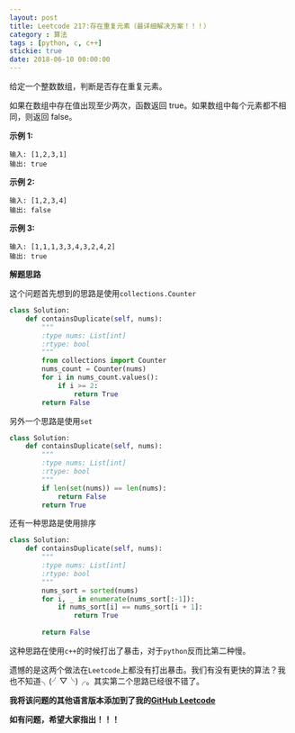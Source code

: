 ```yaml
---
layout: post
title: Leetcode 217:存在重复元素（最详细解决方案！！！）
category : 算法
tags : [python, c, c++]
stickie: true
date: 2018-06-10 00:00:00
---
```


给定一个整数数组，判断是否存在重复元素。

如果在数组中存在值出现至少两次，函数返回 true。如果数组中每个元素都不相同，则返回 false。

**示例 1:**

```
输入: [1,2,3,1]
输出: true
```

**示例 2:**

```
输入: [1,2,3,4]
输出: false
```

**示例 3:**

```
输入: [1,1,1,3,3,4,3,2,4,2]
输出: true
```

**解题思路**

这个问题首先想到的思路是使用`collections.Counter`

```python
class Solution:
    def containsDuplicate(self, nums):
        """
        :type nums: List[int]
        :rtype: bool
        """
        from collections import Counter
        nums_count = Counter(nums)
        for i in nums_count.values():
            if i >= 2:
                return True
        return False
```

另外一个思路是使用`set`

```python
class Solution:
    def containsDuplicate(self, nums):
        """
        :type nums: List[int]
        :rtype: bool
        """
        if len(set(nums)) == len(nums):
            return False
        return True
```

还有一种思路是使用排序

```python
class Solution:
    def containsDuplicate(self, nums):
        """
        :type nums: List[int]
        :rtype: bool
        """
        nums_sort = sorted(nums)
        for i, _ in enumerate(nums_sort[:-1]):
            if nums_sort[i] == nums_sort[i + 1]:
                return True
        
        return False
```

这种思路在使用`c++`的时候打出了暴击，对于`python`反而比第二种慢。

遗憾的是这两个做法在`Leetcode`上都没有打出暴击。我们有没有更快的算法？我也不知道╮(╯▽╰)╭。其实第二个思路已经很不错了。

**我将该问题的其他语言版本添加到了我的[GitHub Leetcode](https://github.com/luliyucoordinate/Leetcode)**

**如有问题，希望大家指出！！！**